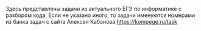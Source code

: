 Здесь представлены задачи из актуального ЕГЭ по информатике с разбором кода.
Если не указано иного, то задачи именуются номерами из банка задач с сайта Алексея Кабанова https://kompege.ru/task
